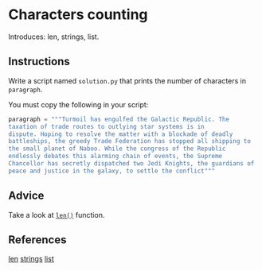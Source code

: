 # Characters counting

Introduces: len, strings, list.

## Instructions

Write a script named `solution.py` that prints the number of characters in `paragraph`.

You must copy the following in your script:

```python
paragraph = """Turmoil has engulfed the Galactic Republic. The
taxation of trade routes to outlying star systems is in
dispute. Hoping to resolve the matter with a blockade of deadly
battleships, the greedy Trade Federation has stopped all shipping to
the small planet of Naboo. While the congress of the Republic
endlessly debates this alarming chain of events, the Supreme
Chancellor has secretly dispatched two Jedi Knights, the guardians of
peace and justice in the galaxy, to settle the conflict"""
```

## Advice

Take a look at [`len()`](https://docs.python.org/3/library/functions.html#len) function.


## References
[len](https://docs.python.org/3/library/functions.html#len)
[strings](https://docs.python.org/3/tutorial/introduction.html#strings)
[list](https://docs.python.org/3/tutorial/introduction.html#lists)
